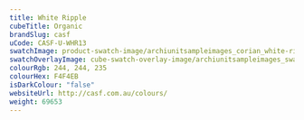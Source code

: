 ```yaml
---
title: White Ripple
cubeTitle: Organic
brandSlug: casf
uCode: CASF-U-WHR13
swatchImage: product-swatch-image/archiunitsampleimages_corian_white-ripple.jpg
swatchOverlayImage: cube-swatch-overlay-image/archiunitsampleimages_swatch-overlay_corian.png
colourRgb: 244, 244, 235
colourHex: F4F4EB
isDarkColour: "false"
websiteUrl: http://casf.com.au/colours/
weight: 69653
---
```

